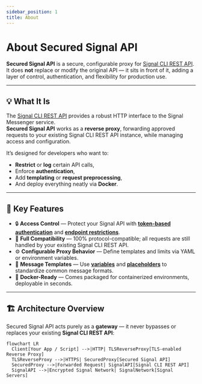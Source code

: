 ```yaml
---
sidebar_position: 1
title: About
---
```


# About Secured Signal API

**Secured Signal API** is a secure, configurable proxy for [Signal CLI REST API](https://github.com/bbernhard/signal-cli-rest-api).  
It does **not** replace or modify the original API — it sits in front of it, adding a layer of control, authentication, and flexibility for production use.

---

## 💡 What It Is

The [Signal CLI REST API](https://github.com/bbernhard/signal-cli-rest-api) provides a robust HTTP interface to the Signal Messenger service.  
**Secured Signal API** works as a **reverse proxy**, forwarding approved requests to your existing Signal CLI REST API instance, while managing access and configuration.

It’s designed for developers who want to:

- **Restrict** or **log** certain API calls,
- Enforce **authentication**,
- Add **templating** or **request preprocessing**,
- And deploy everything neatly via **Docker**.

---

## 🔧 Key Features

- 🔒 **Access Control** — Protect your Signal API with [**token-based authentication**](./configuration/api-tokens) and [**endpoint restrictions**](./features).
- 🧩 **Full Compatibility** — 100% protocol-compatible; all requests are still handled by your existing Signal CLI REST API.
- ⚙️ **Configurable Proxy Behavior** — Define templates and limits via YAML or environment variables.
- 🧠 **Message Templates** — Use [**variables**](./configuration/variables) and [**placeholders**](./features) to standardize common message formats.
- 🐳 **Docker-Ready** — Comes packaged for containerized environments, deployable in seconds.

---

## 🏗 Architecture Overview

Secured Signal API acts purely as a **gateway** — it never bypasses or replaces your existing **Signal CLI REST API**:

```mermaid
flowchart LR
  Client[Your App / Script] -->|HTTP| TLSReverseProxy[TLS-enabled Reverse Proxy]
  TLSReverseProxy -->|HTTPS| SecuredProxy[Secured Signal API]
  SecuredProxy -->|Forwarded Request| SignalAPI[Signal CLI REST API]
  SignalAPI -->|Encrypted Signal Network| SignalNetwork[Signal Servers]
```
